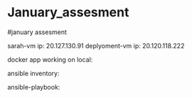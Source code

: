 # January_assesment
#january assesment

sarah-vm ip: 20.127.130.91
deplyoment-vm ip: 20.120.118.222

docker app working on local: 

ansible inventory: 

ansible-playbook: 
